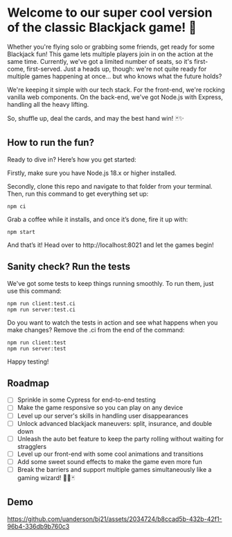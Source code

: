 # Welcome to our super cool version of the classic Blackjack game! 🎉

Whether you're flying solo or grabbing some friends, get ready for some Blackjack fun! This game lets multiple players join in on the action at the same time. Currently, we've got a limited number of seats, so it's first-come, first-served. Just a heads up, though: we're not quite ready for multiple games happening at once... but who knows what the future holds?

We're keeping it simple with our tech stack. For the front-end, we're rocking vanilla web components. On the back-end, we've got Node.js with Express, handling all the heavy lifting.

So, shuffle up, deal the cards, and may the best hand win! 🃏✨

## How to run the fun?

Ready to dive in? Here’s how you get started:

Firstly, make sure you have Node.js 18.x or higher installed.

Secondly, clone this repo and navigate to that folder from your terminal. Then, run this command to get everything set up:

```shell
npm ci
```

Grab a coffee while it installs, and once it’s done, fire it up with:

```shell
npm start
```
And that’s it! Head over to http://localhost:8021 and let the games begin!

## Sanity check? Run the tests

We've got some tests to keep things running smoothly. To run them, just use this command:

```shell
npm run client:test.ci
npm run server:test.ci
```

Do you want to watch the tests in action and see what happens when you make changes? Remove the .ci from the end of the command:

```shell
npm run client:test
npm run server:test
```

Happy testing!

## Roadmap

- [ ] Sprinkle in some Cypress for end-to-end testing
- [ ] Make the game responsive so you can play on any device
- [ ] Level up our server's skills in handling user disappearances
- [ ] Unlock advanced blackjack maneuvers: split, insurance, and double down
- [ ] Unleash the auto bet feature to keep the party rolling without waiting for stragglers
- [ ] Level up our front-end with some cool animations and transitions
- [ ] Add some sweet sound effects to make the game even more fun
- [ ] Break the barriers and support multiple games simultaneously like a gaming wizard! 🧙‍♂️🃏

## Demo

https://github.com/uanderson/bj21/assets/2034724/b8ccad5b-432b-42f1-96b4-336db9b760c3
